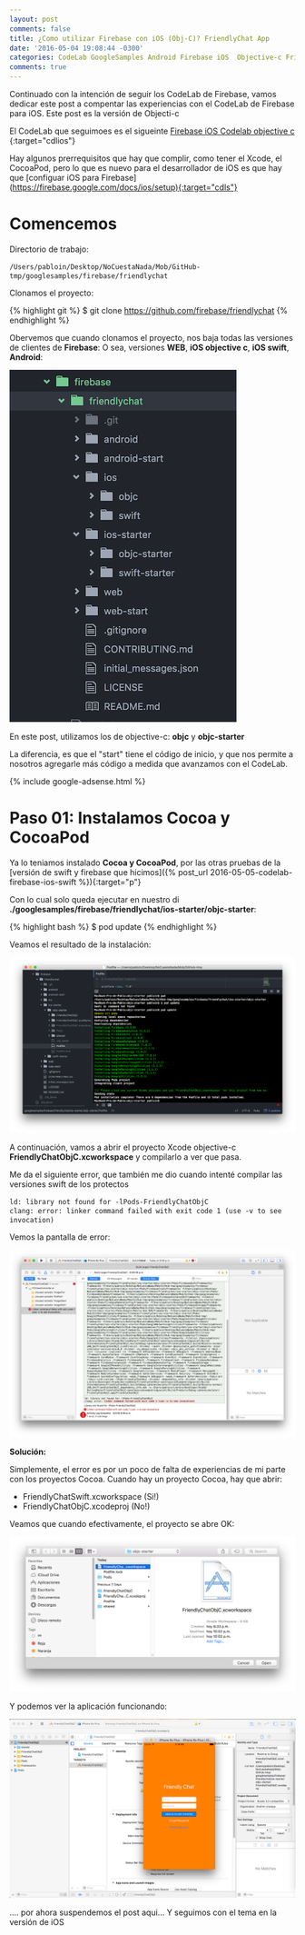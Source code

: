```yaml
---
layout: post
comments: false
title: ¿Como utilizar Firebase con iOS (Obj-C)? FriendlyChat App
date: '2016-05-04 19:08:44 -0300'
categories: CodeLab GoogleSamples Android Firebase iOS  Objective-c FriendlyChat
comments: true
---
```


Continuado con la intención de seguir los CodeLab de Firebase, vamos dedicar este post a compentar las experiencias con el CodeLab de Firebase para iOS. Este post es la versión de Objecti-c

El CodeLab que seguimoes es el sigueinte [Firebase iOS Codelab objective c](https://codelabs.developers.google.com/codelabs/firebase-ios-objc/index.html?index=..%2F..%2Findex) {:target="cdlios"}

Hay algunos prerrequisitos que hay que complir, como tener el Xcode, el CocoaPod, pero lo que es nuevo para el desarrollador de iOS es que hay que [configuar iOS para Firebase] (<https://firebase.google.com/docs/ios/setup){:target="cdls"}>

# Comencemos

Directorio de trabajo:

```
/Users/pabloin/Desktop/NoCuestaNada/Mob/GitHub-tmp/googlesamples/firebase/friendlychat
```

Clonamos el proyecto:

{% highlight git %} $ git clone https://github.com/firebase/friendlychat {% endhighlight %}

Obervemos que cuando clonamos el proyecto, nos baja todas las versiones de clientes de **Firebase**: O sea, versiones **WEB**, **iOS objective c**, **iOS swift**, **Android**:

![Firebase screenshot](/assets/post_012_img1.png)

En este post, utilizamos los de objective-c: **objc** y **objc-starter**

La diferencia, es que el "start" tiene el código de inicio, y que nos permite a nosotros agregarle más código a medida que avanzamos con el CodeLab.

{% include google-adsense.html %}<br>

# Paso 01: Instalamos Cocoa y CocoaPod

Ya lo teniamos instalado **Cocoa y CocoaPod**, por las otras pruebas de la [versión de swift y firebase que hicimos]({% post_url 2016-05-05-codelab-firebase-ios-swift %}){:target="p"}

Con lo cual solo queda ejecutar en nuestro di **./googlesamples/firebase/friendlychat/ios-starter/objc-starter**:

{% highlight bash %} $ pod update {% endhighlight %}

Veamos el resultado de la instalación:

![Firebase en iOS con Objecti-c](/assets/post_012_img2.png)

A continuación, vamos a abrir el proyecto Xcode objective-c **FriendlyChatObjC.xcworkspace** y compilarlo a ver que pasa.

Me da el siguiente error, que también me dio cuando intenté compilar las versiones swift de los protectos

```
ld: library not found for -lPods-FriendlyChatObjC
clang: error: linker command failed with exit code 1 (use -v to see invocation)
```

Vemos la pantalla de error:

![Firebase en iOS con Objective-c](/assets/post_012_img3.png)

**Solución:**

Simplemente, el error es por un poco de falta de experiencias de mi parte con los proyectos Cocoa. Cuando hay un proyecto Cocoa, hay que abrir:

- FriendlyChatSwift.xcworkspace (Si!)
- FriendlyChatObjC.xcodeproj (No!)

Veamos que cuando efectivamente, el proyecto se abre OK:

![Firebase en iOS con Objective-c](/assets/post_012_img4.png)

Y podemos ver la aplicación funcionando:

![Firebase en iOS con Objective-c](/assets/post_012_img5.png)

.... por ahora suspendemos el post aqui... Y seguimos con el tema en la versión de iOS
